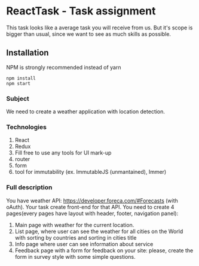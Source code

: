 # ReactTask - Task assignment

This task looks like a average task you will receive from us. But it's scope is bigger than usual, since we want to see as much skills as possible.

## Installation

NPM is strongly recommended instead of yarn

```
npm install
npm start
```

### Subject

We need to create a weather application with location detection.

### Technologies

1. React
2. Redux 
3. Fill free to use any tools for UI mark-up
4. router
5. form
6. tool for immutability (ex. ImmutableJS (unmantained), Immer)

### Full description

You have weather API: https://developer.foreca.com/#Forecasts (with oAuth). Your task create front-end for that API.
You need to create 4 pages(every pages have layout with header, footer, navigation panel):

1. Main page with weather for the current location.
2. List page, where user can see the weather for all cities on the World with sorting by countries and sorting in cities title
3. Info page where user can see information about service
4. Feedback page with a form for feedback on your site: please, create the form in survey style with some simple questions.
